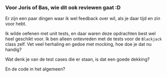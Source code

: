 ### Voor Joris of Bas, wie dit ook reviewen gaat :D

Er zijn een paar dingen waar ik wel feedback over wil, als je daar tijd en zin voor hebt. 

Ik wilde oefenen met unit tests, en daar waren deze opdrachten best wel heel geschikt
voor. Ik ben alleen ontevreden met de tests voor de `Blackjack` class zelf. Vet veel
herhaling en gedoe met mocking, hoe doe je dat nu handig?

Wat denk je van de test cases die er staan, is dat een goede dekking?

En de code in het algemeen?
